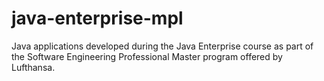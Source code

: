 # java-enterprise-mpl
Java applications developed during the Java Enterprise course as part of the Software Engineering Professional Master program offered by Lufthansa.
